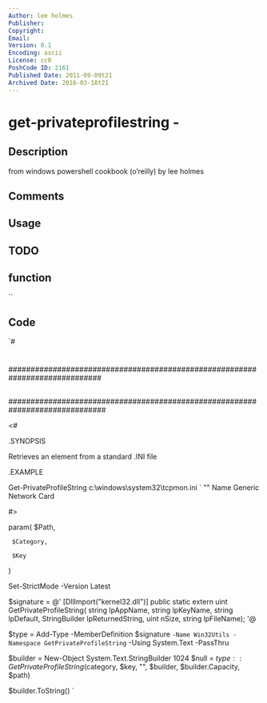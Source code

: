 ```yaml
---
Author: lee holmes
Publisher: 
Copyright: 
Email: 
Version: 0.1
Encoding: ascii
License: cc0
PoshCode ID: 2161
Published Date: 2011-09-09t21
Archived Date: 2016-03-18t21
---
```


# get-privateprofilestring - 

## Description

from windows powershell cookbook (o’reilly) by lee holmes

## Comments



## Usage



## TODO



## function

``

## Code

`#
 #
 #############################################################################
 ##
 ##
 ##
 ##############################################################################
 
 <#
 
 .SYNOPSIS
 
 Retrieves an element from a standard .INI file
 
 .EXAMPLE
 
 Get-PrivateProfileString c:\windows\system32\tcpmon.ini `
     "<Generic Network Card>" Name
 Generic Network Card
 
 #>
 
 param(
     $Path,
 
     $Category,
 
     $Key
 )
 
 Set-StrictMode -Version Latest
 
 $signature = @'
 [DllImport("kernel32.dll")]
 public static extern uint GetPrivateProfileString(
     string lpAppName,
     string lpKeyName,
     string lpDefault,
     StringBuilder lpReturnedString,
     uint nSize,
     string lpFileName);
 '@
 
 $type = Add-Type -MemberDefinition $signature `
     -Name Win32Utils -Namespace GetPrivateProfileString `
     -Using System.Text -PassThru
 
 $builder = New-Object System.Text.StringBuilder 1024
 $null = $type::GetPrivateProfileString($category,
     $key, "", $builder, $builder.Capacity, $path)
 
 $builder.ToString()
`


